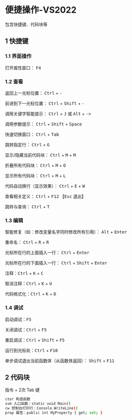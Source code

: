 # 便捷操作-VS2022

包含快捷键、代码块等



## 1 快捷键

### 1.1 界面操作

打开属性窗口： <kbd>F4</kbd>

### 1.2 查看

返回上一光标位置： <kbd>Ctrl</kbd> + <kbd>-</kbd> 

前进到下一光标位置： <kbd>Ctrl</kbd> + <kbd>Shift</kbd> + <kbd>-</kbd>

调用关键字智能提示： <kbd>Ctrl</kbd> + <kbd>J</kbd> 或 <kbd>Alt</kbd> + <kbd>-></kbd>

调用参数提示： <kbd>Ctrl</kbd> + <kbd>Shift</kbd> + <kbd>Space</kbd>

快速切换窗口： <kbd>Ctrl</kbd> + <kbd>Tab</kbd> 

跳转指定行： <kbd>Ctrl</kbd> + <kbd>G</kbd> 

显示/隐藏当前代码块： <kbd>Ctrl</kbd> + <kbd>M</kbd> + <kbd>M</kbd> 

折叠所有代码块： <kbd>Ctrl</kbd> + <kbd>M</kbd> + <kbd>O</kbd> 

显示所有代码块： <kbd>Ctrl</kbd> + <kbd>M</kbd> + <kbd>L</kbd> 

代码自动换行（显示效果）： <kbd>Ctrl</kbd> + <kbd>E</kbd> + <kbd>W</kbd> 

查看相关定义： <kbd>Ctrl</kbd> + <kbd>F12</kbd> 【<kbd>Esc</kbd> 退出】

跳转与查询： <kbd>Ctrl</kbd> + <kbd>T</kbd>

### 1.3 编辑

智能修复（如：修改变量名字同时修改所有引用）： <kbd>Alt</kbd> + <kbd>Enter</kbd>

重命名： <kbd>Ctrl</kbd> + <kbd>R</kbd> + <kbd>R</kbd> 

光标所在行的上面插入一行： <kbd>Ctrl</kbd> + <kbd>Enter</kbd>

光标所在行的下面插入一行： <kbd>Ctrl</kbd> + <kbd>Shift</kbd> + <kbd>Enter</kbd>

注释：<kbd>Ctrl</kbd> + <kbd>K</kbd> + <kbd>C</kbd> 

取消注释：<kbd>Ctrl</kbd> + <kbd>K</kbd> + <kbd>U</kbd> 

代码格式化：<kbd>Ctrl</kbd> + <kbd>K</kbd> + <kbd>D</kbd> 

### 1.4 调试

启动调试：<kbd>F5</kbd>

关闭调试：<kbd>Ctrl</kbd> + <kbd>F5</kbd>

重启调试：<kbd>Ctrl</kbd> + <kbd>Shift</kbd> + <kbd>F5</kbd>

运行到光标处：<kbd>Ctrl</kbd> + <kbd>F10</kbd>

单步调试退出当前函数体（从函数体返回）： <kbd>Shift</kbd> + <kbd>F11</kbd>



## 2 代码块

指令 + 2次 Tab 键

```bash
ctor 构造函数
svm 入口函数：static void Main()
cw 控制台打印行：Console.WriteLine()
prop 属性：public int MyProperty { get; set; }
```



